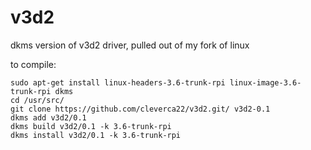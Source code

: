 v3d2
====
dkms version of v3d2 driver, pulled out of my fork of linux

to compile:

```
sudo apt-get install linux-headers-3.6-trunk-rpi linux-image-3.6-trunk-rpi dkms
cd /usr/src/
git clone https://github.com/cleverca22/v3d2.git/ v3d2-0.1
dkms add v3d2/0.1
dkms build v3d2/0.1 -k 3.6-trunk-rpi
dkms install v3d2/0.1 -k 3.6-trunk-rpi
```
